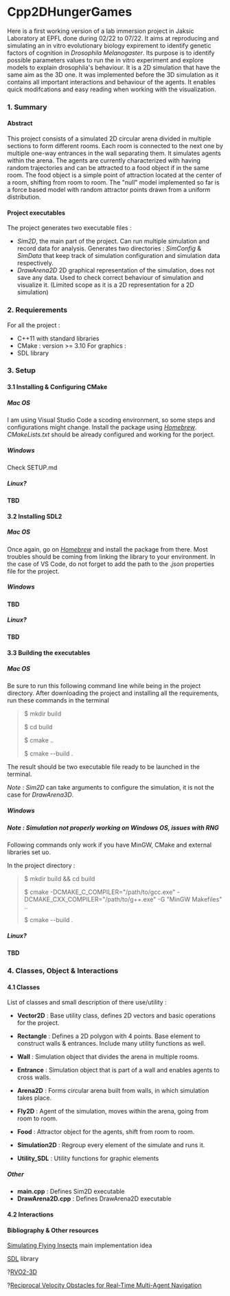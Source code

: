 # Cpp2DHungerGames

Here is a first working version of a lab immersion project in Jaksic Laboratory at EPFL done during 02/22 to 07/22. It aims at reproducing and simulating an in vitro evolutionary biology expirement to identify genetic factors of cognition in *Drosophila Melanogaster*. Its purpose is to identify possible parameters values to run the in vitro experiment and explore models to explain drosophila's behaviour. It is a 2D simulation that have the same aim as the 3D one. It was implemented before the 3D simulation as it contains all important interactions and behaviour of the agents. It enables quick modifcations and easy reading when working with the visualization.

### 1. Summary

#### Abstract

This project consists of a simulated 2D circular arena divided in multiple sections to form different rooms. Each room is connected to the next one by multiple one-way entrances in the wall separating them. It simulates agents within the arena. The agents are currently characterized with having random trajectories and can be attracted to a food object if in the same room. The food object is a simple point of attraction located at the center of a room, shifting from room to room. The "null" model implemented so far is a force based model with random attractor points drawn from a uniform distribution.

#### Project executables

The project generates two executable files :

- *Sim2D*, the main part of the project. Can run multiple simulation and record data for analysis. Generates two directories : *SimConfig* & *SimData* that keep track of simulation configuration and simulation data respectively. 
- *DrawArena2D* 2D graphical representation of the simulation, does not save any data. Used to check correct behaviour of simulation and visualize it. (Limited scope as it is a 2D representation for a 2D simulation)

### 2. Requierements

For all the project : 
- C++11 with standard libraries
- CMake : version >= 3.10
For graphics :
- SDL library

### 3. Setup

#### 3.1 Installing & Configuring CMake

##### Mac OS

I am using Visual Studio Code a scoding environment, so some steps and configurations might change. Install the package using *[Homebrew](https://brew.sh/)*. *CMakeLists.txt* should be already configured and working for the porject.

##### Windows 

Check SETUP.md

##### Linux?

**TBD**

#### 3.2 Installing SDL2

##### Mac OS

Once again, go on *[Homebrew](https://brew.sh/)* and install the package from there. Most troubles should be coming from linking the library to your environment. In the case of VS Code, do not forget to add the path to the *.json* properties file for the project. 

##### Windows

**TBD**

##### Linux? 

**TBD**

#### 3.3 Building the executables

##### Mac OS

Be sure to run this following command line while being in the project directory.
After downloading the project and installing all the requirements, run these commands in the terminal

> $ mkdir build
> 
> $ cd build
>
> $ cmake ..
>
> $ cmake --build .

The result should be two executable file ready to be launched in the terminal. 

*Note* : *Sim2D* can take arguments to configure the simulation, it is not the case for *DrawArena3D*.

##### Windows


##### *Note :* Simulation not properly working on Windows OS, issues with RNG 

Following commands only work if you have MinGW, CMake and external libraries set uo.

In the project directory :

> $ mkdir build && cd build 
>
> $ cmake -DCMAKE_C_COMPILER="/path/to/gcc.exe" -DCMAKE_CXX_COMPILER="/path/to/g++.exe" -G "MinGW Makefiles" ..
>
> $ cmake --build .

##### Linux? 

**TBD**

### 4. Classes, Object & Interactions

#### 4.1 Classes

List of classes and small description of there use/utility :

- **Vector2D** : Base utility class, defines 2D vectors and basic operations for the project.
- **Rectangle** : Defines a 2D polygon with 4 points. Base element to construct walls & entrances. Include many utility functions as well.
- **Wall** : Simulation object that divides the arena in multiple rooms.
- **Entrance** : Simulation object that is part of a wall and enables agents to cross walls.
- **Arena2D**  : Forms circular arena built from walls, in which simulation takes place.
- **Fly2D** : Agent of the simulation, moves within the arena, going from room to room.
- **Food** : Attractor object for the agents, shift from room to room.
- **Simulation2D** : Regroup every element of the simulate and runs it.

- **Utility_SDL** : Utility functions for graphic elements



##### Other

- **main.cpp** : Defines Sim2D executable
- **DrawArena2D.cpp** : Defines DrawArena2D executable

#### 4.2 Interactions





#### Bibliography & Other resources

[Simulating Flying Insects](https://journals.plos.org/plosone/article?id=10.1371/journal.pone.0155698#sec025) main implementation idea

[SDL](https://www.libsdl.org/) library

?[RVO2-3D](https://github.com/snape/RVO2-3D) 

?[Reciprocal Velocity Obstacles for Real-Time Multi-Agent Navigation](https://gamma.cs.unc.edu/RVO/icra2008.pdf)